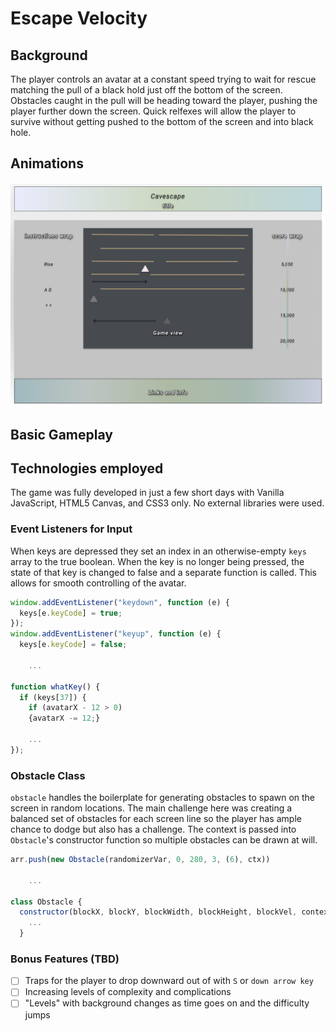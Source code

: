 # Escape Velocity

## Background
  The player controls an avatar at a constant speed trying to wait for rescue matching the pull of a black hold just off the bottom of the screen. Obstacles caught in the pull will be heading toward the player, pushing the player further down the screen. Quick relfexes will allow the player to survive without getting pushed to the bottom of the screen and into black hole.

## Animations
![Image](./docs/javascript-project-wireframe-atom-c.png)

## Basic Gameplay

## Technologies employed
  The game was fully developed in just a few short days with Vanilla JavaScript, HTML5 Canvas, and CSS3 only. No external libraries were used.

### Event Listeners for Input
  When keys are depressed they set an index in an otherwise-empty `keys` array to the true boolean. When the key is no longer being pressed, the state of that key is changed to false and a separate function is called. This allows for smooth controlling of the avatar.

  ```js
  window.addEventListener("keydown", function (e) {
    keys[e.keyCode] = true;
  });
  window.addEventListener("keyup", function (e) {
    keys[e.keyCode] = false;

      ...

  function whatKey() {
    if (keys[37]) {
      if (avatarX - 12 > 0)
      {avatarX -= 12;}

      ...
  });
  ```

### Obstacle Class
  `obstacle` handles the boilerplate for generating obstacles to spawn on the screen in random locations. The main challenge here was creating a balanced set of obstacles for each screen line so the player has ample chance to dodge but also has a challenge. The context is passed into `Obstacle`'s constructor function so multiple obstacles can be drawn at will.

  ```js
  arr.push(new Obstacle(randomizerVar, 0, 280, 3, (6), ctx))

      ...

  class Obstacle {
    constructor(blockX, blockY, blockWidth, blockHeight, blockVel, context) {
      ...
    }
  ```




### Bonus Features (TBD)
  - [ ] Traps for the player to drop downward out of with `S` or `down arrow key`
  - [ ] Increasing levels of complexity and complications
  - [ ] "Levels" with background changes as time goes on and the difficulty jumps
